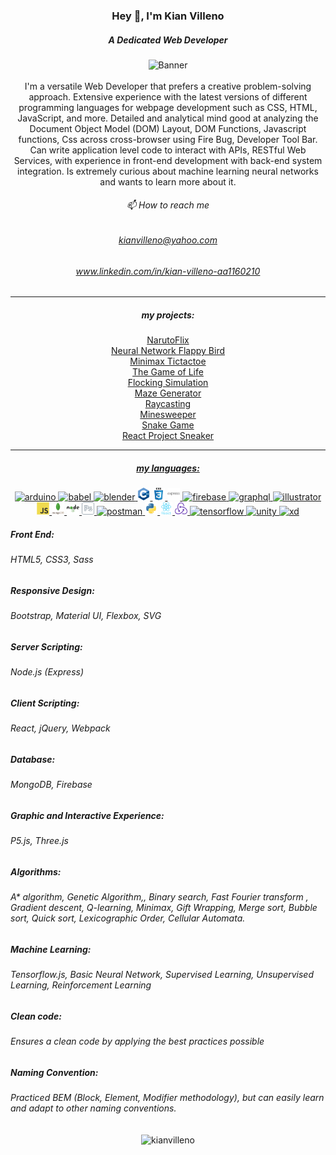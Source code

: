<div align="center">
<h3>Hey 👋, I'm Kian Villeno</h3>
<h5> A Dedicated Web Developer </h5>


<img src="https://media.giphy.com/media/owyP9T2kxKtCNl6seR/giphy.gif" alt="Banner" /> 
<br>
<br>

<span>
I'm a versatile Web Developer that prefers a creative problem-solving approach. Extensive experience with the latest versions of different programming languages for webpage development such as CSS, HTML, JavaScript, and more. Detailed and analytical mind good at analyzing the Document Object Model (DOM) Layout, DOM Functions, Javascript functions, Css across cross-browser using Fire Bug, Developer Tool Bar. Can write application level code to interact with APIs, RESTful Web Services, with experience in front-end development with back-end system integration. Is extremely curious about machine learning neural networks and wants to learn more about it.
</span>


###### 📫 How to reach me 
###### *kianvilleno@yahoo.com* 
###### *www.linkedin.com/in/kian-villeno-aa1160210*

<hr/>
<h5 align="center">my projects:</h5>

<a href="https://narutoflix.netlify.com">NarutoFlix <br>
<a href="https://kianvilleno.github.io/neuralNetworkFlappyBird">Neural Network Flappy Bird <br>
<a href="https://kianvilleno.github.io/minimaxTictactoe">Minimax Tictactoe <br>
<a href="https://kianvilleno.github.io/theGameOfLife">The Game of Life<br>
<a href="https://kianvilleno.github.io/flockingSimulation">Flocking Simulation <br>
<a href="https://kianvilleno.github.io/mazeGenerator">Maze Generator <br>
<a href="https://kianvilleno.github.io/raycast">Raycasting <br>
<a href="https://kianvilleno.github.io/minesweeper">Minesweeper <br>
<a href="https://kianvilleno.github.io/snakeGame">Snake Game <br>
<a href="https://kianvilleno.github.io/sneakers">React Project Sneaker




<hr/>
<h5 align="center">my languages:</h5>

<a href="https://www.arduino.cc/" target="_blank"> <img src="https://cdn.worldvectorlogo.com/logos/arduino-1.svg" alt="arduino" width="20" height="20"/> </a> <a href="https://babeljs.io/" target="_blank"> <img src="https://www.vectorlogo.zone/logos/babeljs/babeljs-icon.svg" alt="babel" width="20" height="20"/> </a> <a href="https://www.blender.org/" target="_blank"> <img src="https://download.blender.org/branding/community/blender_community_badge_white.svg" alt="blender" width="20" height="20"/> </a> <a href="https://www.w3schools.com/cpp/" target="_blank"> <img src="https://raw.githubusercontent.com/devicons/devicon/master/icons/cplusplus/cplusplus-original.svg" alt="cplusplus" width="20" height="20"/> </a> <a href="https://www.w3schools.com/css/" target="_blank"> <img src="https://raw.githubusercontent.com/devicons/devicon/master/icons/css3/css3-original-wordmark.svg" alt="css3" width="20" height="20"/> </a> <a href="https://expressjs.com" target="_blank"> <img src="https://raw.githubusercontent.com/devicons/devicon/master/icons/express/express-original-wordmark.svg" alt="express" width="20" height="20"/> </a> <a href="https://firebase.google.com/" target="_blank"> <img src="https://www.vectorlogo.zone/logos/firebase/firebase-icon.svg" alt="firebase" width="20" height="20"/> </a> <a href="https://graphql.org" target="_blank"> <img src="https://www.vectorlogo.zone/logos/graphql/graphql-icon.svg" alt="graphql" width="20" height="20"/> </a> <a href="https://www.adobe.com/in/products/illustrator.html" target="_blank"> <img src="https://www.vectorlogo.zone/logos/adobe_illustrator/adobe_illustrator-icon.svg" alt="illustrator" width="20" height="20"/> </a> <a href="https://developer.mozilla.org/en-US/docs/Web/JavaScript" target="_blank"> <img src="https://raw.githubusercontent.com/devicons/devicon/master/icons/javascript/javascript-original.svg" alt="javascript" width="20" height="20"/> </a> <a href="https://www.mongodb.com/" target="_blank"> <img src="https://raw.githubusercontent.com/devicons/devicon/master/icons/mongodb/mongodb-original-wordmark.svg" alt="mongodb" width="20" height="20"/> </a> <a href="https://nodejs.org" target="_blank"> <img src="https://raw.githubusercontent.com/devicons/devicon/master/icons/nodejs/nodejs-original-wordmark.svg" alt="nodejs" width="20" height="20"/> </a> <a href="https://www.photoshop.com/en" target="_blank"> <img src="https://raw.githubusercontent.com/devicons/devicon/master/icons/photoshop/photoshop-line.svg" alt="photoshop" width="20" height="20"/> </a> <a href="https://postman.com" target="_blank"> <img src="https://www.vectorlogo.zone/logos/getpostman/getpostman-icon.svg" alt="postman" width="20" height="20"/> </a> <a href="https://www.python.org" target="_blank"> <img src="https://raw.githubusercontent.com/devicons/devicon/master/icons/python/python-original.svg" alt="python" width="20" height="20"/> </a> <a href="https://reactjs.org/" target="_blank"> <img src="https://raw.githubusercontent.com/devicons/devicon/master/icons/react/react-original-wordmark.svg" alt="react" width="20" height="20"/> </a> <a href="https://redux.js.org" target="_blank"> <img src="https://raw.githubusercontent.com/devicons/devicon/master/icons/redux/redux-original.svg" alt="redux" width="20" height="20"/> </a> <a href="https://www.tensorflow.org" target="_blank"> <img src="https://www.vectorlogo.zone/logos/tensorflow/tensorflow-icon.svg" alt="tensorflow" width="20" height="20"/> </a> <a href="https://unity.com/" target="_blank"> <img src="https://www.vectorlogo.zone/logos/unity3d/unity3d-icon.svg" alt="unity" width="20" height="20"/> </a> <a href="https://www.adobe.com/products/xd.html" target="_blank"> <img src="https://cdn.worldvectorlogo.com/logos/adobe-xd.svg" alt="xd" width="20" height="20"/> </a> 

<h5 align="left">Front End:</h5><h6 align="left">HTML5, CSS3, Sass</h6>
<h5 align="left">Responsive Design: </h5> <h6 align="left">Bootstrap, Material UI, Flexbox, SVG</h6>
<h5 align="left">Server Scripting:</h5><h6 align="left"> Node.js (Express)</h6>
<h5 align="left">Client Scripting:</h5> <h6 align="left"> React, jQuery, Webpack</h6>
<h5 align="left">Database:</h5><h6 align="left"> MongoDB, Firebase</h6>
<h5 align="left">Graphic and Interactive Experience: </h5><h6 align="left">P5.js, Three.js</h6>
<h5 align="left">Algorithms:</h5><h6 align="left"> A* algorithm, Genetic Algorithm,, Binary search, Fast Fourier transform , Gradient descent, Q-learning, Minimax, Gift Wrapping, Merge sort, Bubble sort, Quick sort, Lexicographic Order, Cellular Automata.</h6>
<h5 align="left">Machine Learning: </h5><h6 align="left">Tensorflow.js, Basic Neural Network, Supervised Learning, Unsupervised Learning, Reinforcement Learning</h6>
<h5 align="left">Clean code: </h5><h6 align="left">Ensures a clean code by applying the best practices possible</h6>
<h5 align="left">Naming Convention: </h5><h6 align="left">Practiced BEM (Block, Element, Modifier methodology), but can easily learn and adapt to other naming conventions.</h6>

<p><img align="center" src="https://github-readme-stats.vercel.app/api/top-langs?username=kianvilleno&show_icons=true&locale=en&layout=compact" alt="kianvilleno" /></p
</div>





